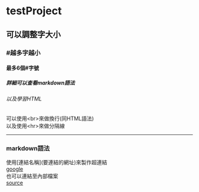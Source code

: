 # testProject
## 可以調整字大小
### #越多字越小
#### 最多6個#字號
##### 詳細可以查看markdown語法
###### 以及學習HTML


可以使用\<br\>來做換行(同HTML語法)<br>
以及使用\<hr\>來做分隔線
<hr>

### markdown語法
使用\[連結名稱\](要連結的網址)來製作超連結<br>
[google](https://www.google.com/)<br>
也可以連結至內部檔案<br>
[source](https://github.com/unicorn9797/testProject/blob/main/source.txt)
